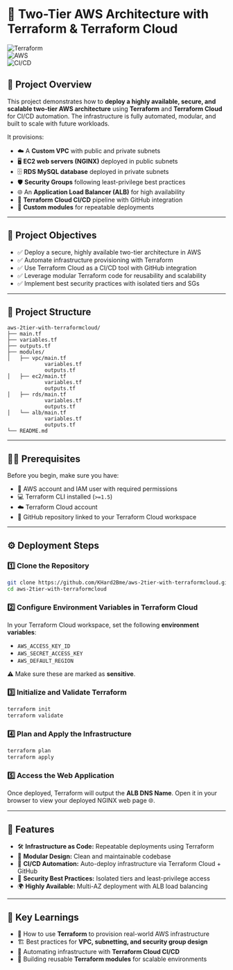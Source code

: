 # 🚀 Two-Tier AWS Architecture with Terraform & Terraform Cloud  

![Terraform](https://img.shields.io/badge/Terraform-IaC-blue?style=flat-square)  
![AWS](https://img.shields.io/badge/AWS-Cloud-orange?style=flat-square)  
![CI/CD](https://img.shields.io/badge/CI%2FCD-Automation-success?style=flat-square)  

## 📖 Project Overview  

This project demonstrates how to **deploy a highly available, secure, and scalable two-tier AWS architecture** using **Terraform** and **Terraform Cloud** for CI/CD automation. The infrastructure is fully automated, modular, and built to scale with future workloads.  

It provisions:  
- ☁️ A **Custom VPC** with public and private subnets  
- 🖥️ **EC2 web servers (NGINX)** deployed in public subnets  
- 🗄️ **RDS MySQL database** deployed in private subnets  
- 🛡️ **Security Groups** following least-privilege best practices  
- 🌐 An **Application Load Balancer (ALB)** for high availability  
- 🔄 **Terraform Cloud CI/CD** pipeline with GitHub integration  
- 🧩 **Custom modules** for repeatable deployments  

---

## 🎯 Project Objectives  

- ✅ Deploy a secure, highly available two-tier architecture in AWS  
- ✅ Automate infrastructure provisioning with Terraform  
- ✅ Use Terraform Cloud as a CI/CD tool with GitHub integration  
- ✅ Leverage modular Terraform code for reusability and scalability  
- ✅ Implement best security practices with isolated tiers and SGs  

---

## 📂 Project Structure  

```
aws-2tier-with-terraformcloud/
├── main.tf
├── variables.tf
├── outputs.tf
├── modules/
│   ├── vpc/main.tf
            variables.tf
            outputs.tf
│   ├── ec2/main.tf
            variables.tf
            outputs.tf
│   ├── rds/main.tf
            variables.tf
            outputs.tf
│   └── alb/main.tf
            variables.tf
            outputs.tf
└── README.md
```

---
## 🧑‍💻 Prerequisites  

Before you begin, make sure you have:  
- 🔑 AWS account and IAM user with required permissions  
- 💻 Terraform CLI installed (`>=1.5`)  
- ☁️ Terraform Cloud account  
- 🐙 GitHub repository linked to your Terraform Cloud workspace  

---

## ⚙️ Deployment Steps  

### 1️⃣ Clone the Repository  

```bash
git clone https://github.com/KHard2Bme/aws-2tier-with-terraformcloud.git
cd aws-2tier-with-terraformcloud
```

### 2️⃣ Configure Environment Variables in Terraform Cloud  

In your Terraform Cloud workspace, set the following **environment variables**:  
- `AWS_ACCESS_KEY_ID`  
- `AWS_SECRET_ACCESS_KEY`  
- `AWS_DEFAULT_REGION`  

⚠️ Make sure these are marked as **sensitive**.

### 3️⃣ Initialize and Validate Terraform  

```bash
terraform init
terraform validate
```

### 4️⃣ Plan and Apply the Infrastructure  

```bash
terraform plan
terraform apply
```

### 5️⃣ Access the Web Application  

Once deployed, Terraform will output the **ALB DNS Name**. Open it in your browser to view your deployed NGINX web page 🌐.

---

## 📁 Features  

- 🛠️ **Infrastructure as Code:** Repeatable deployments using Terraform  
- 🧩 **Modular Design:** Clean and maintainable codebase  
- 🚀 **CI/CD Automation:** Auto-deploy infrastructure via Terraform Cloud + GitHub  
- 🔐 **Security Best Practices:** Isolated tiers and least-privilege access  
- 🌍 **Highly Available:** Multi-AZ deployment with ALB load balancing  

---

## 🧠 Key Learnings  

- 📜 How to use **Terraform** to provision real-world AWS infrastructure  
- 🏗️ Best practices for **VPC, subnetting, and security group design**  
- 🔁 Automating infrastructure with **Terraform Cloud CI/CD**  
- 🧰 Building reusable **Terraform modules** for scalable environments  
